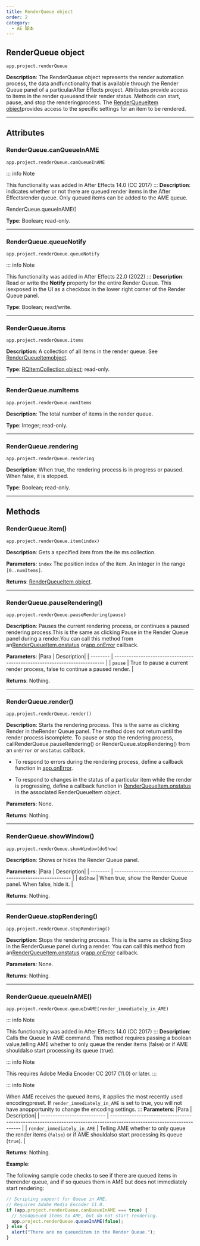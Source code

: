 ```yaml
---
title: RenderQueue object
order: 2
category:
  - AE 脚本
---
```


## RenderQueue object

`app.project.renderQueue`

**Description**: The RenderQueue object represents the render automation process, the data andfunctionality that is available through the Render Queue panel of a particularAfter Effects project. Attributes provide access to items in the render queueand their render status. Methods can start, pause, and stop the renderingprocess. The [RenderQueueItem object](renderqueueitem.html#renderqueueitem)provides access to the specific settings for an item to be rendered.

---

## Attributes

### RenderQueue.canQueueInAME

`app.project.renderQueue.canQueueInAME`

::: info Note

This functionality was added in After Effects 14.0 (CC 2017)
:::
**Description**: indicates whether or not there are queued render items in the After Effectsrender queue. Only queued items can be added to the AME queue.

RenderQueue.queueInAME()

**Type**: Boolean; read-only.

---

### RenderQueue.queueNotify

`app.project.renderQueue.queueNotify`

::: info Note

This functionality was added in After Effects 22.0 (2022)
:::
**Description**: Read or write the **Notify** property for the entire Render Queue. This isexposed in the UI as a checkbox in the lower right corner of the Render Queue
panel.

**Type**: Boolean; read/write.

---

### RenderQueue.items

`app.project.renderQueue.items`

**Description**: A collection of all items in the render queue. See [RenderQueueItemobject](renderqueueitem.html#renderqueueitem).

**Type**: [RQItemCollection object](rqitemcollection.html#rqitemcollection); read-only.

---

### RenderQueue.numItems

`app.project.renderQueue.numItems`

**Description**: The total number of items in the render queue.

**Type**: Integer; read-only.

---

### RenderQueue.rendering

`app.project.renderQueue.rendering`

**Description**: When true, the rendering process is in progress or paused. When false, it is
stopped.

**Type**: Boolean; read-only.

---

## Methods

### RenderQueue.item()

`app.project.renderQueue.item(index)`

**Description**: Gets a specified item from the ite ms collection.

**Parameters**: `index` The position index of the item. An integer in the range
`[0..numItems]`.

**Returns**: [RenderQueueItem object](renderqueueitem.html#renderqueueitem).

---

### RenderQueue.pauseRendering()

`app.project.renderQueue.pauseRendering(pause)`

**Description**: Pauses the current rendering process, or continues a paused rendering process.This is the same as clicking Pause in the Render Queue panel during a render.You can call this method from an[RenderQueueItem.onstatus](renderqueueitem.html#renderqueueitem-onstatus) or[app.onError](../general/application.html#app-onerror) callback.

**Parameters**:
|Para | Description|
| -------- | -------------------------------------------------------------------------- |
| `pause` | True to pause a current render process, false to continue a paused render. |

**Returns**: Nothing.

---

### RenderQueue.render()

`app.project.renderQueue.render()`

**Description**: Starts the rendering process. This is the same as clicking Render in theRender Queue panel. The method does not return until the render process iscomplete. To pause or stop the rendering process, callRenderQueue.pauseRendering() or RenderQueue.stopRendering() from an `onError`
or `onstatus` callback.

- To respond to errors during the rendering process, define a callback function in [app.onError](../general/application.html#app-onerror).

- To respond to changes in the status of a particular item while the render is progressing, define a callback function in [RenderQueueItem.onstatus](renderqueueitem.html#renderqueueitem-onstatus) in the associated RenderQueueItem object.

**Parameters**: None.

**Returns**: Nothing.

---

### RenderQueue.showWindow()

`app.project.renderQueue.showWindow(doShow)`

**Description**: Shows or hides the Render Queue panel.

**Parameters**:
|Para | Description|
| -------- | ------------------------------------------------------------ |
| `doShow` | When true, show the Render Queue panel. When false, hide it. |

**Returns**: Nothing.

---

### RenderQueue.stopRendering()

`app.project.renderQueue.stopRendering()`

**Description**: Stops the rendering process. This is the same as clicking Stop in the RenderQueue panel during a render. You can call this method from an[RenderQueueItem.onstatus](renderqueueitem.html#renderqueueitem-onstatus) or[app.onError](../general/application.html#app-onerror) callback.

**Parameters**: None.

**Returns**: Nothing.

---

### RenderQueue.queueInAME()

`app.project.renderQueue.queueInAME(render_immediately_in_AME)`

::: info Note

This functionality was added in After Effects 14.0 (CC 2017)
:::
**Description**: Calls the Queue In AME command. This method requires passing a boolean value,telling AME whether to only queue the render items (false) or if AME shouldalso start processing its queue (true).

::: info Note

This requires Adobe Media Encoder CC 2017 (11.0) or later.
:::

::: info Note

When AME receives the queued items, it applies the most recently used encodingpreset. If `render_immediately_in_AME` is set to true, you will not have anopportunity to change the encoding settings.
:::
**Parameters**:
|Para | Description|
| --------------------------- | ---------------------------------------------------------------------------------------------------------------------- |
| `render_immediately_in_AME` | Telling AME whether to only queue the render items (`false`) or if AME shouldalso start processing its queue (`true`). |

**Returns**: Nothing.

**Example**:

The following sample code checks to see if there are queued items in therender queue, and if so queues them in AME but does not immediately start
rendering:

```javascript
// Scripting support for Queue in AME.
// Requires Adobe Media Encoder 11.0.
if (app.project.renderQueue.canQueueInAME === true) {
  // Sendqueued items to AME, but do not start rendering.
  app.project.renderQueue.queueInAME(false);
} else {
  alert("There are no queueditem in the Render Queue.");
}
```
